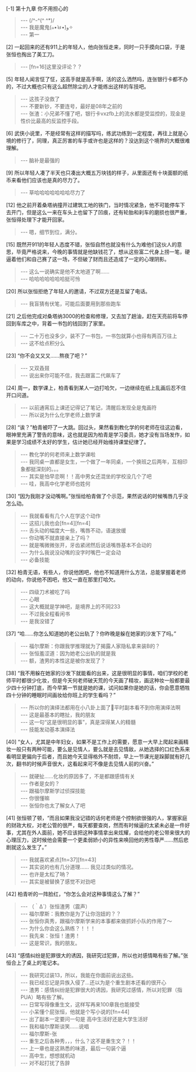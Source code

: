 
[-1] 第十九章 你不用担心的
>--- (/^-^(^ ^*)/<br>
>--- 我是魔鬼(๑•̀ㅂ•́)و✧<br>
>--- 第一<br>

[2] 一起回来的还有911上的年轻人，他向张恒走来，同时一只手摸向口袋，于是张恒也掏出了美工刀。
>--- [fn=16]这里没评论？？<br>

[5] 年轻人闻言怔了怔，这高手就是高手啊，活的这么洒然吗，连张银行卡都不办的，不过大概也只有这么超然除尘的人才能练出这样的车技吧。
>--- 这孩子没救了<br>
>--- 不要新钞，不要连号，最好是08年之前的<br>
>--- 张渣：小兄弟不懂了吧，银行卡vxzfb上的流水都是受监控的，现金是性价比最高的反监控手段。<br>

[6] 武侠小说里，不是经常有这样的描写吗，练武功练到一定程度，再往上就是心境的修行了，同理，真正厉害的车手或许也是这样的？没达到这个境界的大概很难理解。
>--- 脑补是最强的<br>

[9] 所以年轻人凑了半天也只凑出大概五万块钱的样子，从里面还有十块面额的纸币来看他们应该也是真的尽力了。
>--- 草哈哈哈哈哈哈哈尽力了<br>

[12] 他之前开着桑塔纳撞开过建筑工地的铁门，当时情况紧急，他不可能停车下去开门，但是这么一来在车头上也留下了凹痕，还有轮胎和刹车的磨损也很严重，张恒得处理下才能开回家。
>--- 嗯，细节到位，满分。<br>

[15] 既然开911的年轻人态度不错，张恒自然也就没有什么为难他们这伙人的意思，毕竟严格说来，今晚的事情就是他缺钱花了，想从这些富二代身上捞一笔，硬逼着他们和自己赛了这一场，不但破了财而且还造成了一定的心理阴影。
>--- 这么一说确实是他不太地道了啊……<br>
>--- 哈哈哈哈哈哈哈挺可怜<br>

[20] 所以张恒拒绝了年轻人的邀请，不过双方还是互留了电话。
>--- 我盲猜有伏笔，可能后面要用到那些跑车<br>

[21] 之后他完成对桑塔纳3000的检查和修理，又去加了趟油，赶在天亮前将车停回到车库之中，背着一书包的钱回到了家里。
>--- 二十万也没多少，装不了一书包，一书包就算小也得有两百万往上<br>
>--- 这不给点积分么<br>

[23] “你不会又又又……熬夜了吧？”
>--- 又双叒叕<br>
>--- 说出来你可能不信，我去跟富二代飙车了<br>

[24] 周一，数学课上，柏青看到某人一边打哈欠，一边继续在纸上乱画后忍不住开口问道。
>--- 以前通宵后上课还记得记了笔记，清醒后发现全是鬼画符<br>
>--- 所以说为什么化学老师上数学课<br>

[28] “诶？”柏青被吓了一大跳。回过头，果然看到教化学的何老师在往这边看，眼神里充满了警告的意味，这也就是因为柏青是学习委员，她才没有当场发作，如果是学习成绩不太好的学生，估计她已经开始维持课堂纪律了。
>--- 教化学的何老师来上数学课啦<br>
>--- 我同桌一直都是女生，一个做了一年同桌，一个换班之后两年，互相印象都挺深刻的。。。<br>
>--- 其实是怕早恋啊！！高中男女还混坐的学校没几个了吧<br>
>--- 哇，我高中化学老师也姓何<br>

[30] “因为我刚才没动嘴啊。”张恒给柏青做了个示范，果然说话的时候嘴唇几乎没怎么动。
>--- 我就看看有几个人在学这个动作<br>
>--- 这招儿我也会[fn=4][fn=4]<br>
>--- 舌头动的幅度大一些，嘴唇不动，语速放缓<br>
>--- 你动嘴不就直接亲上了吗？<br>
>--- 就是嘴微微张开，牙齿紧闭然后说话嘴唇基本不会动的<br>
>--- 为什么我说没动嘴的没字时嘴巴一定会动<br>
>--- 必备技能<br>

[32] 柏青无语，有些人，你说他困吧，他也不知道用什么方法，总能掌握着老师的动向，你说他不困吧，他又一直在那里打哈欠。
>--- 四级刀术被吃了吗<br>
>--- 心眼<br>
>--- 这大概就是学神吧，是境界上的不同233<br>
>--- 不过我全程看闲书<br>
>--- 是我没错了<br>

[37] “哈……你怎么知道她的老公出轨了？你昨晚是躲在她家的沙发下了吗。”
>--- 福尔摩斯：你跟我学推理就为了揭露人家隐私拿来装B的？<br>
>--- 张恒羞涩道：因为她老公出轨的就是我<br>
>--- 额，渣男的本性这是被你发现了？<br>

[38] “我不用躲在她家的沙发下就能看的出来，这是很明显的事情，咱们学校的老师平时都很少化妆，但是今天何老师破天荒的今天画了精妆，画这种妆一般都要最少四十分钟打底，而今早第一节就是她的课，试问如果你是她的话，你会愿意牺牲四十分钟的睡眠时间画妆给你班上的学生看吗？”
>--- 所以你的演绎法都用在小八卦上面了🐴平时副本看不到你用演绎法啊<br>
>--- 这是最基本的瞎扯，我的朋友<br>
>--- 这一句“这是很明显的事”，真是深得某人的精髓<br>
>--- 技能发动基本演绎法<br>

[40] “女人，尤其是中年妇女，如果不是工作上的需要，愿意一大早上爬起来画精妆一般只有两种可能，要么是见情人，要么就是去见情敌，从她选择的口红色系来看明显更偏向于后者，而且她今天显得格外不耐烦，早上一节课光是跺脚就有好几次，翻书的时候声音很大，这看起来可不像是去见情人前的兴奋。”
>--- 就硬扯……化妆的原因多了，不是都跟感情有关<br>
>--- 作者是女的？<br>
>--- 跟福尔摩斯学过侦探技能<br>
>--- 你很懂嘛<br>
>--- 张恒你也太了解女人了吧<br>

[41] 张恒顿了顿，“而且如果我没记错的话何老师是个控制欲很强的人，掌握家庭的财政大权，对老公管的很严，每天都要查岗，然而有时候逼的太紧未必是一件好事，尤其在外人面前，她不应该把这种事情拿出来炫耀，会给他的老公带来很大的心理压力，这时候他会需要一个更柔弱娇小的异性来唤回他的男性尊严……然后悲剧就这么发生了。”
>--- 我就喜欢紧点[fn=37][fn=43]<br>
>--- 其实说的也有几分道理……
我见过类似的情况。<br>
>--- 也许是太松了呐？<br>
>--- 其实是被替换了感觉不对劲吧<br>

[42] 柏青听的一阵脸红，“你怎么会对这种事情这么了解？”
>--- （｀Δ´）张恒渣男（震声）<br>
>--- 福尔摩斯：我教你是为了让你泡妞的？？<br>
>--- 张恒你真秀，跟福尔摩斯学来的本事都来做抓奸小队的作用了～<br>
>--- 为什么你会这么熟练？！！！<br>
>--- 我先来：张恒！渣男！<br>
>--- 这是常识，我的朋友。<br>

[43] “感情纠纷是犯罪很大的诱因，我研究过犯罪，所以也对感情略有些了解。”张恒合上了桌上的笔记本。
>--- 我研究过装13，所以，我能在你面前说出这些。<br>
>--- 我已经忘记是异族入侵了…还以为是个重生剧本还看的很开心<br>
>--- 渣男：感情纠纷是犯罪很大的诱因，我研究过感情，所以对犯罪（指PUA）略有些了解。<br>
>--- 日常写得像重生文，这样写再来100章我也能接受<br>
>--- 小呆懂个屁张恒，他就是个写小说的[fn=44]<br>
>--- 出了副本一定要问一句是 高中生活好还是大学生活好<br>
>--- 我和福尔摩斯谈笑……说唱<br>
>--- 福尔摩斯-张<br>
>--- 重生之后各种秀，，，什么？这不是重生文？！！<br>
>--- 上一章也是这熟悉的味道，最后一句装个逼<br>
>--- 高中生，想想就机动<br>
>--- 对不起打扰了告辞<br>

